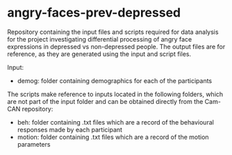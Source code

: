 # angry-faces-prev-depressed

Repository containing the input files and scripts required for data analysis for the project investigating differential processing of angry face expressions in depressed vs non-depressed people. The output files are for reference, as they are generated using the input and script files. 

Input: 
- demog: folder containing demographics for each of the participants

The scripts make reference to inputs located in the following folders, which are not part of the input folder and can be obtained directly from the Cam-CAN repository:
- beh: folder containing .txt files which are a record of the behavioural responses made by each participant
- motion: folder containing .txt files which are a record of the motion parameters 
